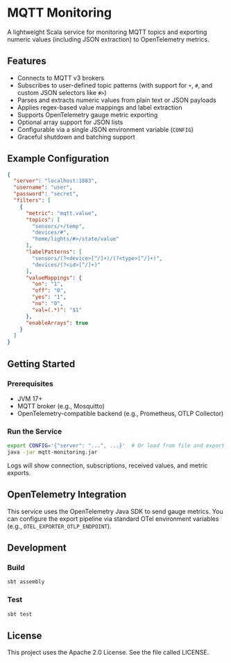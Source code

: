 # MQTT Monitoring

A lightweight Scala service for monitoring MQTT topics and exporting numeric values (including JSON extraction) to OpenTelemetry metrics.

## Features

- Connects to MQTT v3 brokers
- Subscribes to user-defined topic patterns (with support for `+`, `#`, and custom JSON selectors like `#>`)
- Parses and extracts numeric values from plain text or JSON payloads
- Applies regex-based value mappings and label extraction
- Supports OpenTelemetry gauge metric exporting
- Optional array support for JSON lists
- Configurable via a single JSON environment variable (`CONFIG`)
- Graceful shutdown and batching support

## Example Configuration

```json
{
  "server": "localhost:1883",
  "username": "user",
  "password": "secret",
  "filters": [
    {
      "metric": "mqtt.value",
      "topics": [
        "sensors/+/temp",
        "devices/#",
        "home/lights/#>/state/value"
      ],
      "labelPatterns": [
        "sensors/(?<device>[^/]+)/(?<type>[^/]+)",
        "devices/(?<id>[^/]+)"
      ],
      "valueMappings": {
        "on": "1",
        "off": "0",
        "yes": "1",
        "no": "0",
        "val=(.*)": "$1"
      },
      "enableArrays": true
    }
  ]
}
```

## Getting Started

### Prerequisites

- JVM 17+
- MQTT broker (e.g., Mosquitto)
- OpenTelemetry-compatible backend (e.g., Prometheus, OTLP Collector)

### Run the Service

```bash
export CONFIG='{"server": "...", ...}'  # Or load from file and export
java -jar mqtt-monitoring.jar
```

Logs will show connection, subscriptions, received values, and metric exports.

## OpenTelemetry Integration

This service uses the OpenTelemetry Java SDK to send gauge metrics. You can configure the export pipeline via standard OTel environment variables (e.g., `OTEL_EXPORTER_OTLP_ENDPOINT`).

## Development

### Build

```bash
sbt assembly
```

### Test

```bash
sbt test
```

## License

This project uses the Apache 2.0 License. See the file called LICENSE.
